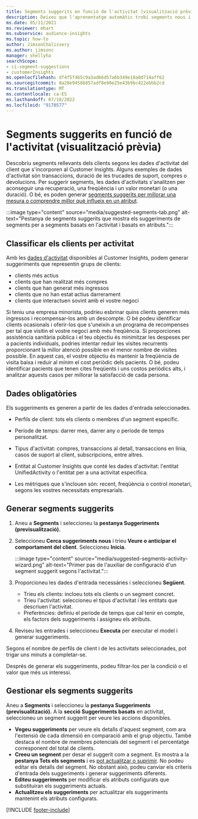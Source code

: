 ```yaml
---
title: Segments suggerits en funció de l'activitat (visualització prèvia)
description: Deixeu que l'aprenentatge automàtic trobi segments nous i interessants basats en l'activitat del client.
ms.date: 05/11/2021
ms.reviewer: mhart
ms.subservice: audience-insights
ms.topic: how-to
author: JimsonChalissery
ms.author: jimsonc
manager: shellyha
searchScope:
- ci-segment-suggestions
- customerInsights
ms.openlocfilehash: df4f5f4b5c9a3ad66d57a6b349e18a0d714aff62
ms.sourcegitcommit: 8a28e9458b857adf8e90e25e43b9bc422ebbb2cd
ms.translationtype: MT
ms.contentlocale: ca-ES
ms.lasthandoff: 07/18/2022
ms.locfileid: "9170577"
---
```

# <a name="suggested-segments-based-on-activity-preview"></a>Segments suggerits en funció de l'activitat (visualització prèvia)

Descobriu segments rellevants dels clients segons les dades d'activitat del client que s'incorporen al Customer Insights. Alguns exemples de dades d'activitat són transaccions, duració de les trucades de suport, compres o devolucions. Per suggerir segments, les dades d'activitats s'analitzen per aconseguir una recuperació, una freqüència i un valor monetari (o una duració). O bé, es poden generar [segments suggerits per millorar una mesura o comprendre millor què influeix en un atribut](suggested-segments.md).

:::image type="content" source="media/suggested-segments-tab.png" alt-text="Pestanya de segments suggerits que mostra els suggeriments de segments per a segments basats en l'activitat i basats en atributs.":::

## <a name="categorize-customers-by-activity"></a>Classificar els clients per activitat

Amb les [dades d'activitat](activities.md) disponibles al Customer Insights, podem generar suggeriments que representin grups de clients:

- clients més actius 
- clients que han realitzat més compres 
- clients que han generat més ingressos 
- clients que no han estat actius darrerament 
- clients que interactuen sovint amb el vostre negoci  

Si teniu una empresa minorista, podríeu esbrinar quins clients generen més ingressos i recompensar-los amb un descompte. O bé podeu identificar clients ocasionals i oferir-los que s'uneixin a un programa de recompenses per tal que visitin el vostre negoci amb més freqüència.
Si proporciones assistència sanitària pública i el teu objectiu és minimitzar les despeses per a pacients individuals, podries intentar reduir les visites recurrents proporcionant la millor atenció possible en el menor nombre de visites possible. En aquest cas, el vostre objectiu és mantenir la freqüència de visita baixa i reduir al mínim el cost periòdic dels pacients. O bé, podeu identificar pacients que tenen cites freqüents i uns costos periòdics alts, i analitzar aquests casos per millorar la satisfacció de cada persona.

## <a name="required-data"></a>Dades obligatòries

Els suggeriments es generen a partir de les dades d'entrada seleccionades.

- Perfils de client: tots els clients o membres d'un segment específic.

- Període de temps: darrer mes, darrer any o període de temps personalitzat.

- Tipus d'activitat: compres, transaccions al detall, transaccions en línia, casos de suport al client, subscripcions, entre altres.  

- Entitat al Customer Insights que conté les dades d'activitat: l'entitat UnifiedActivity o l'entitat per a una activitat específica.

- Les mètriques que s'inclouen són: recent, freqüència o control monetari, segons les vostres necessitats empresarials.

## <a name="generate-suggested-segments"></a>Generar segments suggerits

1. Aneu a **Segments** i seleccioneu la **pestanya Suggeriments (previsualització).**

1. Seleccioneu **Cerca suggeriments nous** i trieu **Veure o anticipar el comportament del client**. Seleccioneu **Inicia**.

   :::image type="content" source="media/suggested-segments-activity-wizard.png" alt-text="Primer pas de l'auxiliar de configuració d'un segment suggerit segons l'activitat.":::

1. Proporcioneu les dades d'entrada necessàries i seleccioneu **Següent**.

   - Trieu els clients: incloeu tots els clients o un segment concret.
   - Trieu l'activitat: seleccioneu el tipus d'activitat i les entitats que descriuen l'activitat.
   - Preferències: definiu el període de temps que cal tenir en compte, els factors dels suggeriments i assigneu els atributs.

1. Reviseu les entrades i seleccioneu **Executa** per executar el model i generar suggeriments.

Segons el nombre de perfils de client i de les activitats seleccionades, pot trigar uns minuts a completar-se.

Després de generar els suggeriments, podeu filtrar-los per la condició o el valor que més us interessi.

## <a name="manage-suggested-segments"></a>Gestionar els segments suggerits

Aneu a **Segments** i seleccioneu la **pestanya Suggeriments (previsualització).** A la **secció Suggeriments basats** en activitat, seleccioneu un segment suggerit per veure les accions disponibles.

- **Vegeu suggeriments** per veure els detalls d'aquest segment, com ara l'extensió de cada dimensió en comparació amb el grup objectiu. També destaca el nombre de membres potencials del segment i el percentatge corresponent del total de clients.
- **Creeu un segment** per desar el suggerit com a segment. Es mostra a la **pestanya Tots els segments** i es [pot actualitzar o suprimir](segments.md). No podeu editar els detalls del segment. No obstant això, podeu canviar els criteris d'entrada dels suggeriments i generar suggeriments diferents.
- **Editeu suggeriments** per modificar els atributs configurats que substituiran els suggeriments actuals.
- **Actualitzeu els suggeriments** per actualitzar els suggeriments mantenint els atributs configurats.

[!INCLUDE [footer-include](includes/footer-banner.md)]
